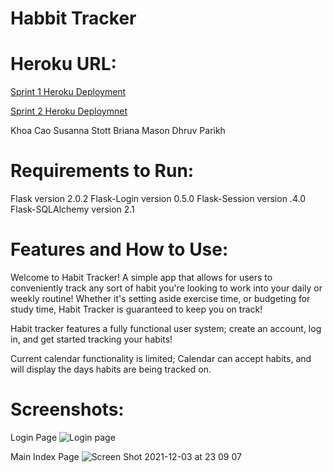 # Habbit Tracker

# Heroku URL:

[Sprint 1 Heroku Deployment](https://habit-tracker-csc4530.herokuapp.com/)

[Sprint 2 Heroku Deploymnet](https://habit-tracker-csc4530-sprint2.herokuapp.com/)


Khoa Cao
Susanna Stott
Briana Mason
Dhruv Parikh

# Requirements to Run:

Flask version 2.0.2
Flask-Login version 0.5.0
Flask-Session version .4.0
Flask-SQLAlchemy version 2.1



# Features and How to Use:

Welcome to Habit Tracker! A simple app that allows for users to conveniently track any sort of habit you're looking to work into your daily or weekly routine! Whether it's setting aside exercise time, or budgeting for study time, Habit Tracker is guaranteed to keep you on track!

Habit tracker features a fully functional user system; create an account, log in, and get started tracking your habits!

Current calendar functionality is limited; Calendar can accept habits, and will display the days habits are being tracked on.

# Screenshots:
Login Page
![Login page](https://cdn.discordapp.com/attachments/902243050410094686/910347033611730954/unknown.png)

Main Index Page
![Screen Shot 2021-12-03 at 23 09 07](https://user-images.githubusercontent.com/49083802/144697087-e4bf5159-5086-461e-938e-f7a5fe6d9b3c.png)




